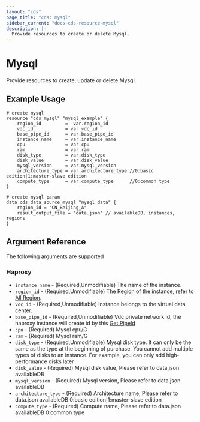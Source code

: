 ```yaml
---
layout: "cds"
page_title: "cds: mysql"
sidebar_current: "docs-cds-resource-mysql"
description: |-
  Provide resources to create or delete Mysql.
---
```


# Mysql

Provide resources to create, update or delete Mysql.

## Example Usage

```hcl
# create mysql
resource "cds_mysql" "mysql_example" {
    region_id         =  var.region_id
    vdc_id            = var.vdc_id
    base_pipe_id      = var.base_pipe_id
    instance_name     = var.instance_name
    cpu               = var.cpu
    ram               = var.ram
    disk_type         = var.disk_type
    disk_value        = var.disk_value
    mysql_version     = var.mysql_version 
    architecture_type = var.architecture_type //0:basic edition|1:master-slave edition
    compute_type      = var.compute_type      //0:common type
}

# create mysql param
data cds_data_source_mysql "mysql_data" {
    region_id = "CN_Beijing_A"
    result_output_file = "data.json" // availableDB, instances, regions
}
```
## Argument Reference
The following arguments are supported
### Haproxy
* `instance_name` - (Required,Unmodifiable) The name of the instance.
* `region_id` - (Required,Unmodifiable) The Region of the instance, refer to [All Region](https://github.com/capitalonline/openapi/blob/master/MySQL%E6%A6%82%E8%A7%88.md#1describeregions).
* `vdc_id` - (Required,Unmodifiable) Instance belongs to the virtual data center.
* `base_pipe_id` - (Required,Unmodifiable) Vdc private network id, the haproxy instance will create id by this [Get PipeId](https://github.com/capitalonline/openapi/blob/master/%E9%A6%96%E4%BA%91OpenAPI(v1.2).md#1describevdc)
* `cpu` - (Required) Mysql cpu/C
* `ram` - (Required) Mysql ram/G
* `disk_type` - (Required,Unmodifiable) Mysql disk type. It can only be the same as the type at the beginning of purchase. You cannot add multiple types of disks to an instance. For example, you can only add high-performance disks later
* `disk_value` - (Required) Mysql disk value, Please refer to data.json availableDB
* `mysql_version` - (Required) Mysql version, Please refer to data.json availableDB
* `architecture_type` - (Required) Architecture name, Please refer to data.json availableDB 0:basic edition|1:master-slave edition
* `compute_type` - (Required) Compute name, Please refer to data.json availableDB 0:common type
